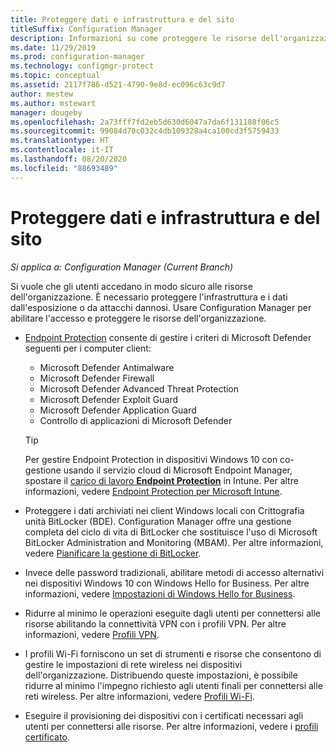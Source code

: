 ```yaml
---
title: Proteggere dati e infrastruttura e del sito
titleSuffix: Configuration Manager
description: Informazioni su come proteggere le risorse dell'organizzazione da esposizione o attacchi dannosi con Configuration Manager.
ms.date: 11/29/2019
ms.prod: configuration-manager
ms.technology: configmgr-protect
ms.topic: conceptual
ms.assetid: 2117f786-d521-4790-9e8d-ec096c63c9d7
author: mestew
ms.author: mstewart
manager: dougeby
ms.openlocfilehash: 2a73fff7fd2eb5d630d6047a7da6f131188f06c5
ms.sourcegitcommit: 99084d70c032c4db109328a4ca100cd3f5759433
ms.translationtype: HT
ms.contentlocale: it-IT
ms.lasthandoff: 08/20/2020
ms.locfileid: "88693489"
---
```

# <a name="protect-data-and-site-infrastructure"></a>Proteggere dati e infrastruttura e del sito

*Si applica a: Configuration Manager (Current Branch)*

Si vuole che gli utenti accedano in modo sicuro alle risorse dell'organizzazione. È necessario proteggere l'infrastruttura e i dati dall'esposizione o da attacchi dannosi. Usare Configuration Manager per abilitare l'accesso e proteggere le risorse dell'organizzazione.  

- [Endpoint Protection](../deploy-use/endpoint-protection.md) consente di gestire i criteri di Microsoft Defender seguenti per i computer client:

  - Microsoft Defender Antimalware
  - Microsoft Defender Firewall
  - Microsoft Defender Advanced Threat Protection
  - Microsoft Defender Exploit Guard
  - Microsoft Defender Application Guard
  - Controllo di applicazioni di Microsoft Defender

  > [!TIP]
  > Per gestire Endpoint Protection in dispositivi Windows 10 con co-gestione usando il servizio cloud di Microsoft Endpoint Manager, spostare il [carico di lavoro **Endpoint Protection**](../../comanage/workloads.md#endpoint-protection) in Intune. Per altre informazioni, vedere [Endpoint Protection per Microsoft Intune](/intune/endpoint-protection-windows-10).

- Proteggere i dati archiviati nei client Windows locali con Crittografia unità BitLocker (BDE). Configuration Manager offre una gestione completa del ciclo di vita di BitLocker che sostituisce l'uso di Microsoft BitLocker Administration and Monitoring (MBAM). Per altre informazioni, vedere [Pianificare la gestione di BitLocker](../plan-design/bitlocker-management.md).

- Invece delle password tradizionali, abilitare metodi di accesso alternativi nei dispositivi Windows 10 con Windows Hello for Business. Per altre informazioni, vedere [Impostazioni di Windows Hello for Business](../deploy-use/windows-hello-for-business-settings.md).

- Ridurre al minimo le operazioni eseguite dagli utenti per connettersi alle risorse abilitando la connettività VPN con i profili VPN. Per altre informazioni, vedere [Profili VPN](../deploy-use/vpn-profiles.md).  

- I profili Wi-Fi forniscono un set di strumenti e risorse che consentono di gestire le impostazioni di rete wireless nei dispositivi dell'organizzazione. Distribuendo queste impostazioni, è possibile ridurre al minimo l'impegno richiesto agli utenti finali per connettersi alle reti wireless. Per altre informazioni, vedere [Profili Wi-Fi](../deploy-use/create-wifi-profiles.md).  

- Eseguire il provisioning dei dispositivi con i certificati necessari agli utenti per connettersi alle risorse. Per altre informazioni, vedere i [profili certificato](../deploy-use/introduction-to-certificate-profiles.md).